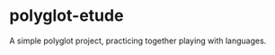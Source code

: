 polyglot-etude
==============

A simple polyglot project, practicing together playing with languages.
